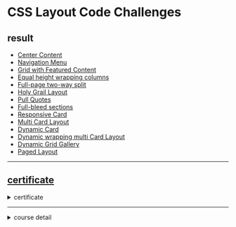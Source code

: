 
# CSS Layout Code Challenges






## result
- [Center Content](./01_01/index.html)
- [Navigation Menu](./01_02/index.html)
- [Grid with Featured Content](./01_03/index.html)
- [Equal height wrapping columns](./01_04/index.html)
- [Full-page two-way split](./01_05/index.html)
- [Holy Grail Layout](./01_06/index.html)
- [Pull Quotes](./01_07/index.html)
- [Full-bleed sections](./01_08/index.html)
- [Responsive Card](./01_09/index.html)
- [Multi Card Layout](./01_10/index.html)
- [Dynamic Card](./01_11/index.html)
- [Dynamic wrapping multi Card Layout](./01_12/index.html)
- [Dynamic Grid Gallery](./01_13/index.html)
- [Paged Layout](./01_14/index.html)






---
## [certificate][certificate-url]
<details ><summary > certificate
</summary>

![img][certificate-img]
This is the repository for the LinkedIn Learning course CSS Layout Code Challenges. The full course is available from [LinkedIn Learning][lil-course-url].

</details>

---
<details ><summary > course detail
</summary>

![CSS Layout Code Challenges][lil-thumbnail-url] 

This course with Morten Rand-Hendriksen tests your knowledge with 15 CSS layout challenges exploring the opportunities and intricacies presented by modern CSS layout modules. Challenges range in scope from component-level layouts like horizontal menus to sitewide layouts and responsive layouts across multiple viewport widths. If you want to see how your skills stack up or just learn something new, join Morten for this course.

</details>


[lil-course-url]: https://www.linkedin.com/learning/css-layout-code-challenges
[lil-thumbnail-url]: https://cdn.lynda.com/course/3155794/3155794-1644861689695-16x9.jpg
[certificate-url]:https://www.linkedin.com/learning/certificates/9aac5567ca98e8328f86de28a4386ccee5606b010c92630c9e322ecd29a42d5f?trk=share_certificate
[certificate-img]:https://media-exp1.licdn.com/dms/image/C4E1FAQHKQPCuBiXN_A/feedshare-document-cover-images_800/0/1646042299072?e=1646132400&v=beta&t=nn_9p1hvqUTPZrPCulXgg5R7G4x4tBO2NxL8xUd7iwg
